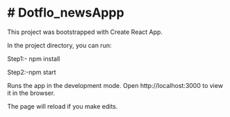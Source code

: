 # # Dotflo_newsAppp

This project was bootstrapped with Create React App.


In the project directory, you can run:

Step1:- npm install

Step2:-npm start


Runs the app in the development mode.
Open http://localhost:3000 to view it in the browser.

The page will reload if you make edits.
